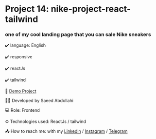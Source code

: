 # Project 14: nike-project-react-tailwind

### one of my cool landing page that you can sale Nike sneakers


✔️ language: English

✔️ responsive

✔️ reactJs

✔️ tailwind


🔗 [Demo Project]()

👨‍💻 Developed by Saeed Abdollahi

💻 Role: Frontend

⚙️ Technologies used: ReactJs / tailwind

📥 How to reach me: with my [Linkedin](https://www.linkedin.com/in/saeeddev-ir) / [Instagram](https://instagram.com/saeeddev_ir) / [Telegram](https://t.me/saeeddev_ir)
